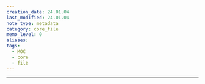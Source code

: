 ```yaml
---
creation_date: 24.01.04
last_modified: 24.01.04
note_type: metadata
category: core_file
memo_level: 0
aliases: 
tags:
  - MOC
  - core
  - file
---
```

---

